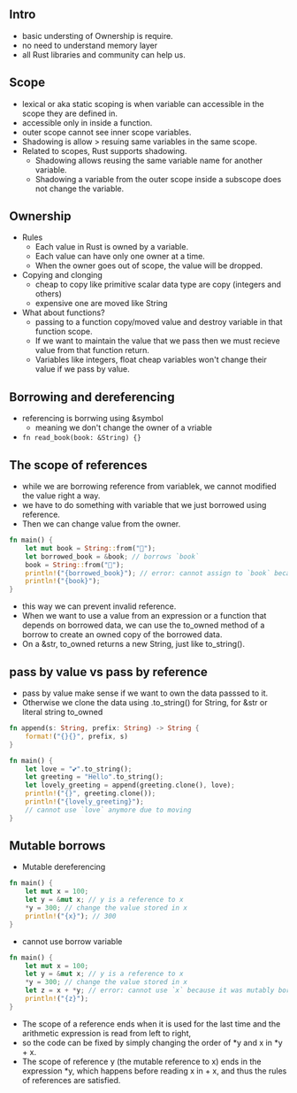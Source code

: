 ## Intro
- basic understing of Ownership is require.
- no need to understand memory layer
- all Rust libraries and community can help us.
## Scope
- lexical or aka static scoping is when variable can accessible in the scope they are defined in.
- accessible only in inside a function.
- outer scope cannot see inner scope variables.
- Shadowing is allow > resuing same variables in the same scope.
- Related to scopes, Rust supports shadowing.
  - Shadowing allows reusing the same variable name for another variable.
  - Shadowing a variable from the outer scope inside a subscope does not change the variable.

## Ownership
- Rules
  - Each value in Rust is owned by a variable.
  - Each value can have only one owner at a time.
  - When the owner goes out of scope, the value will be dropped.
- Copying and clonging
  - cheap to copy like primitive scalar data type are copy (integers and others)
  - expensive one are moved  like String
- What about functions?
  -  passing to a function copy/moved value and destroy variable in that function scope.
  -  If we want to maintain the value that we pass then we must recieve value from that function return.
  -  Variables like integers, float cheap variables won't change their value if we pass by value.

## Borrowing and dereferencing
- referencing is borrwing using &symbol
  - meaning we don't change the owner of a vriable
-  `fn read_book(book: &String) {}`
## The scope of references
- while we are borrowing reference from variablek, we cannot modified the value right a way.
- we have to do something with variable that we just borrowed using reference.
- Then we can change value from the owner.
```rust
fn main() {
    let mut book = String::from("📕");
    let borrowed_book = &book; // borrows `book` 
    book = String::from("📘");
    println!("{borrowed_book}"); // error: cannot assign to `book` because it is borrowed
    println!("{book}");
}
```
- this way we can prevent invalid reference.
- When we want to use a value from an expression or a function that depends on borrowed data, we can use the to_owned method of a borrow to create an owned copy of the borrowed data.
- On a &str, to_owned returns a new String, just like to_string().
## pass by value vs pass by reference
- pass by value make sense if we want to own the data passsed to it.
- Otherwise we clone the data using .to_string() for String, for &str or literal string to_owned
```rust
fn append(s: String, prefix: String) -> String {
    format!("{}{}", prefix, s)
}

fn main() {
    let love = "💕".to_string();
    let greeting = "Hello".to_string();
    let lovely_greeting = append(greeting.clone(), love);
    println!("{}", greeting.clone());
    println!("{lovely_greeting}");
    // cannot use `love` anymore due to moving
}

```
## Mutable borrows
- Mutable dereferencing
```rust
fn main() {
    let mut x = 100;
    let y = &mut x; // y is a reference to x
    *y = 300; // change the value stored in x
    println!("{x}"); // 300
}

```
- cannot use borrow variable
```rust
fn main() {
    let mut x = 100;
    let y = &mut x; // y is a reference to x
    *y = 300; // change the value stored in x
    let z = x + *y; // error: cannot use `x` because it was mutably borrowed
    println!("{z}");
}

```
- The scope of a reference ends when it is used for the last time and the arithmetic expression is read from left to right, 
- so the code can be fixed by simply changing the order of *y and x in *y + x.
- The scope of reference y (the mutable reference to x) ends in the expression *y, which happens before reading x in + x, and thus the rules of references are satisfied.
